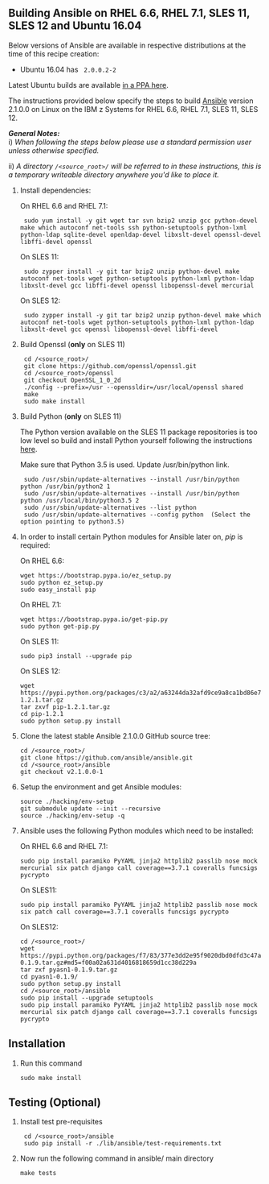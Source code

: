 <!---PACKAGE:Ansible--->
<!---DISTRO:RHEL 6.6:2.1.x--->
<!---DISTRO:RHEL 7.1:2.1.x--->
<!---DISTRO:SLES 11:2.1.x--->
<!---DISTRO:SLES 12:2.1.x--->
<!---DISTRO:Ubuntu 16.x:2.1.x--->

## Building Ansible on RHEL 6.6, RHEL 7.1, SLES 11, SLES 12 and Ubuntu 16.04

Below versions of Ansible are available in respective distributions at the time of this recipe creation:

*    Ubuntu 16.04 has `	2.0.0.2-2`

Latest Ubuntu builds are available [in a PPA here](http://docs.ansible.com/ansible/intro_installation.html#latest-releases-via-apt-ubuntu).

The instructions provided below specify the steps to build [Ansible](http://www.ansible.com/) version 2.1.0.0 on Linux on the IBM z Systems for RHEL 6.6, RHEL 7.1, SLES 11, SLES 12.


_**General Notes:**_ 	 
i) _When following the steps below please use a standard permission user unless otherwise specified._

ii) _A directory `/<source_root>/` will be referred to in these instructions, this is a temporary writeable directory anywhere you'd like to place it._

1. Install dependencies:

    On RHEL 6.6 and RHEL 7.1:
  
        sudo yum install -y git wget tar svn bzip2 unzip gcc python-devel make which autoconf net-tools ssh python-setuptools python-lxml python-ldap sqlite-devel openldap-devel libxslt-devel openssl-devel libffi-devel openssl
      
    On SLES 11:

        sudo zypper install -y git tar bzip2 unzip python-devel make autoconf net-tools wget python-setuptools python-lxml python-ldap libxslt-devel gcc libffi-devel openssl libopenssl-devel mercurial

    On SLES 12:

        sudo zypper install -y git tar bzip2 unzip python-devel make which autoconf net-tools wget python-setuptools python-lxml python-ldap libxslt-devel gcc openssl libopenssl-devel libffi-devel 

2. Build Openssl (**only** on SLES 11)
	
		cd /<source_root>/
		git clone https://github.com/openssl/openssl.git
		cd /<source_root>/openssl
		git checkout OpenSSL_1_0_2d
		./config --prefix=/usr --openssldir=/usr/local/openssl shared
        make
        sudo make install

3. Build Python (**only** on SLES 11)

	The Python version available on the SLES 11 package repositories is too low level so build and install Python yourself following the instructions [here](https://github.com/linux-on-ibm-z/docs/wiki/Building-Python-3.5.x).

	Make sure that Python 3.5 is used. Update /usr/bin/python link.

		sudo /usr/sbin/update-alternatives --install /usr/bin/python python /usr/bin/python2 1
        sudo /usr/sbin/update-alternatives --install /usr/bin/python python /usr/local/bin/python3.5 2
        sudo /usr/sbin/update-alternatives --list python
        sudo /usr/sbin/update-alternatives --config python  (Select the option pointing to python3.5)
             

       
       
4.  In order to install certain Python modules for Ansible later on, *pip* is required:

    On RHEL 6.6:
	
        wget https://bootstrap.pypa.io/ez_setup.py
        sudo python ez_setup.py
        sudo easy_install pip
		
    On RHEL 7.1:
	
		wget https://bootstrap.pypa.io/get-pip.py
		sudo python get-pip.py 
	        
	On SLES 11:
	
		sudo pip3 install --upgrade pip
		
    On SLES 12:

        wget https://pypi.python.org/packages/c3/a2/a63244da32afd9ce9a8ca1bd86e71610039adea8b8314046ebe5047527a6/pip-1.2.1.tar.gz
		tar zxvf pip-1.2.1.tar.gz
		cd pip-1.2.1
		sudo python setup.py install
		

5.  Clone the latest stable Ansible 2.1.0.0 GitHub source tree:

        cd /<source_root>/
        git clone https://github.com/ansible/ansible.git
        cd /<source_root>/ansible
        git checkout v2.1.0.0-1

6.  Setup the environment and get Ansible modules:

        source ./hacking/env-setup
        git submodule update --init --recursive
        source ./hacking/env-setup -q

7.  Ansible uses the following Python modules which need to be installed:

    On RHEL 6.6 and RHEL 7.1:
  
        sudo pip install paramiko PyYAML jinja2 httplib2 passlib nose mock mercurial six patch django call coverage==3.7.1 coveralls funcsigs pycrypto

    On SLES11:

        sudo pip install paramiko PyYAML jinja2 httplib2 passlib nose mock six patch call coverage==3.7.1 coveralls funcsigs pycrypto

    On SLES12:

		cd /<source_root>/
		wget https://pypi.python.org/packages/f7/83/377e3dd2e95f9020dbd0dfd3c47aaa7deebe3c68d3857a4e51917146ae8b/pyasn1-0.1.9.tar.gz#md5=f00a02a631d4016818659d1cc38d229a
		tar zxf pyasn1-0.1.9.tar.gz
		cd pyasn1-0.1.9/
		sudo python setup.py install
		cd /<source_root>/ansible 
        sudo pip install --upgrade setuptools        
		sudo pip install paramiko PyYAML jinja2 httplib2 passlib nose mock mercurial six patch django call coverage==3.7.1 coveralls funcsigs pycrypto
      
## Installation

1.  Run this command

        sudo make install

## Testing (Optional)
1. Install test pre-requisites

        cd /<source_root>/ansible
        sudo pip install -r ./lib/ansible/test-requirements.txt
    
2.  Now run the following command in ansible/ main directory

        make tests 

